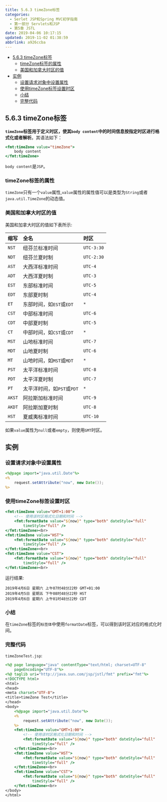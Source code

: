 ```yaml
---
title: 5.6.3 timeZone标签
categories: 
  - Serlet JSP和Spring MVC初学指南
  - 第一部分 Servlets和JSP
  - 第5章 JSTL
date: 2019-04-06 10:17:15
updated: 2019-11-02 01:38:59
abbrlink: a926ccba
---
```

- [5.6.3 timeZone标签](/ReadingNotes/a926ccba/#5-6-3-timeZone标签)
    - [timeZone标签的属性](/ReadingNotes/a926ccba/#timeZone标签的属性)
    - [美国和加拿大时区的值](/ReadingNotes/a926ccba/#美国和加拿大时区的值)
- [实例](/ReadingNotes/a926ccba/#实例)
    - [设置请求对象中设置属性](/ReadingNotes/a926ccba/#设置请求对象中设置属性)
    - [使用timeZone标签设置时区](/ReadingNotes/a926ccba/#使用timeZone标签设置时区)
    - [小结](/ReadingNotes/a926ccba/#小结)
    - [完整代码](/ReadingNotes/a926ccba/#完整代码)

<!--more-->
<script src="https://cdn.bootcss.com/jquery/3.4.0/jquery.slim.min.js"></script>
<script>$(document).ready(function () {$(".post-body > ul:nth-child(1)").hide();});</script>

<!--end-->
## 5.6.3 timeZone标签 ##
**`timeZone`标签用于定义时区，使其`body content`中的时间信息按指定时区进行格式化或者解析**。其语法如下：
```jsp
<fmt:timeZone value="timeZone">
    body content
</fmt:timeZone>
```
`body content`是`JSP`。
### timeZone标签的属性 ###
`timeZone`只有一个`value`属性,`value`属性的属性值可以是类型为`String`或者`java.util.TimeZone`的动态值。


### 美国和加拿大时区的值 ###
美国和加拿大时区的值如下表所示:

|缩写|全名|时区|
|:---|:---|:---|
|`NST`|纽芬兰标准时间|`UTC-3:30`|
|`NDT`|纽芬兰夏时制|`UTC-2:30`|
|`AST`|大西洋标准时间|`UTC-4`|
|`ADT`|大西洋夏时制|`UTC-3`|
|`EST`|东部标准时间|`UTC-5`|
|`EDT`|东部夏时制|`UTC-4`|
|`ET`|东部时间，如`EST`或`EDT`|`*`|
|`CST`|中部标准时间|`UTC-6`|
|`CDT`|中部夏时制|`UTC-5`|
|`CT`|中部时间，如`CST`或`CDT`|`*`|
|`MST`|山地标准时间|`UTC-7`|
|`MDT`|山地夏时制|`UTC-6`|
|`MT`|山地时间，如`MST`或`MDT`|`*`|
|`PST`|太平洋标准时间|`UTC-8`|
|`PDT`|太平洋夏时制|`UTC-7`|
|`PT`|太平洋时间，如`PST`或`PDT`|`*`|
|`AKST`|阿拉斯加标准时间|`UTC-9`|
|`AKDT`|阿拉斯加夏时制|`UTC-8`|
|`HST`|夏威夷标准时间|`UTC-10`|

如果`value`属性为`null`或者`empty`，则使用`GMT`时区。

## 实例 ##
### 设置请求对象中设置属性 ###
```jsp
<%@page import="java.util.Date"%>
<%
	request.setAttribute("now", new Date());
%>
```
### 使用timeZone标签设置时区 ###
```jsp
<fmt:timeZone value="GMT+1:00">
	<!-- 使用该时区格式化日期和时间 -->
	<fmt:formatDate value="${now}" type="both" dateStyle="full"
		timeStyle="full" />
</fmt:timeZone><br>
<fmt:timeZone value="HST">
	<fmt:formatDate value="${now}" type="both" dateStyle="full"
		timeStyle="full" />
</fmt:timeZone><br>
<fmt:timeZone value="CST">
	<fmt:formatDate value="${now}" type="both" dateStyle="full"
		timeStyle="full" />
</fmt:timeZone><br>
```
运行结果:
```
2019年4月6日 星期六 上午07时48分22秒 GMT+01:00
2019年4月5日 星期五 下午08时48分22秒 HST
2019年4月6日 星期六 上午01时48分22秒 CDT
```
### 小结 ###
在`timeZone`标签的`标签体`中使用`formatDate`标签，可以得到该时区对应的格式化时间。
### 完整代码 ###
`timeZoneTest.jsp`:
```jsp
<%@ page language="java" contentType="text/html; charset=UTF-8"
	pageEncoding="UTF-8"%>
<%@ taglib uri="http://java.sun.com/jsp/jstl/fmt" prefix="fmt"%>
<!DOCTYPE html>
<html>
<head>
<meta charset="UTF-8">
<title>timeZone Test</title>
</head>
<body>
	<%@page import="java.util.Date"%>
	<%
		request.setAttribute("now", new Date());
	%>
	<fmt:timeZone value="GMT+1:00">
		<!-- 使用该时区格式化日期和时间 -->
		<fmt:formatDate value="${now}" type="both" dateStyle="full"
			timeStyle="full" />
	</fmt:timeZone><br>
	<fmt:timeZone value="HST">
		<fmt:formatDate value="${now}" type="both" dateStyle="full"
			timeStyle="full" />
	</fmt:timeZone><br>
	<fmt:timeZone value="CST">
		<fmt:formatDate value="${now}" type="both" dateStyle="full"
			timeStyle="full" />
	</fmt:timeZone><br>
</body>
</html>
```




